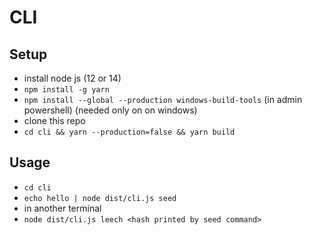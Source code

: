 # CLI

## Setup

- install node js (12 or 14)
- `npm install -g yarn`
- `npm install --global --production windows-build-tools` (in admin powershell) (needed only on on windows)
- clone this repo
- `cd cli && yarn --production=false && yarn build`

## Usage

- `cd cli`
- `echo hello | node dist/cli.js seed`
- in another terminal
- `node dist/cli.js leech <hash printed by seed command>`
